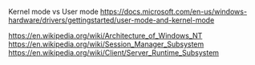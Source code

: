 Kernel mode vs User mode
https://docs.microsoft.com/en-us/windows-hardware/drivers/gettingstarted/user-mode-and-kernel-mode

https://en.wikipedia.org/wiki/Architecture_of_Windows_NT
https://en.wikipedia.org/wiki/Session_Manager_Subsystem
https://en.wikipedia.org/wiki/Client/Server_Runtime_Subsystem
